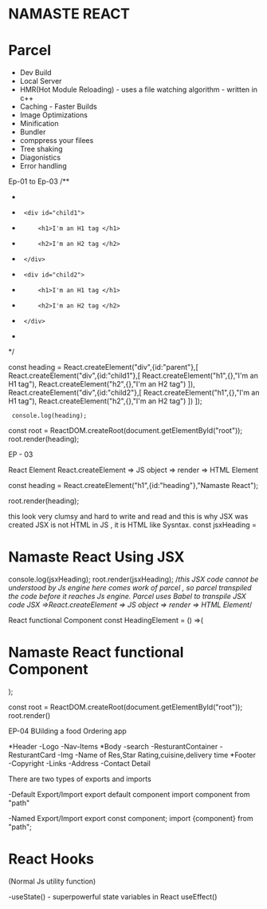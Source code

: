 # NAMASTE REACT


# Parcel
- Dev Build
- Local Server
- HMR(Hot Module Reloading) - uses a file watching algorithm - written in c++
- Caching - Faster Builds
- Image Optimizations
- Minification
- Bundler
- comppress your filees
- Tree shaking
- Diagonistics
- Error handling

Ep-01 to Ep-03
/**
 * <div id="parent">
 *      <div id="child1">
 *          <h1>I'm an H1 tag </h1>
 *          <h2>I'm an H2 tag </h2>
 *      </div>
 *      <div id="child2">
 *          <h1>I'm an H1 tag </h1>
 *          <h2>I'm an H2 tag </h2>
 *      </div>
 * </div>
 */

 const heading = React.createElement("div",{id:"parent"},[
     React.createElement("div",{id:"child1"},[
         React.createElement("h1",{},"I'm an H1 tag"),
         React.createElement("h2",{},"I'm an H2 tag")
     ]),
     React.createElement("div",{id:"child2"},[
         React.createElement("h1",{},"I'm an H1 tag"),
         React.createElement("h2",{},"I'm an H2 tag")
     ])
 ]);

     console.log(heading);
        
 const root = ReactDOM.createRoot(document.getElementById("root"));
 root.render(heading);

EP -  03

React Element
React.createElement => JS object => render => HTML Element

 const heading = React.createElement("h1",{id:"heading"},"Namaste React");

root.render(heading);

this look very clumsy and hard to write and read and this is why JSX was created
 JSX is not HTML in JS , it is HTML like Sysntax.
 const jsxHeading = <h1 id= "heading">Namaste React Using JSX</h1>
 console.log(jsxHeading);
 root.render(jsxHeading);
 /*this JSX code cannot be understood by Js engine here comes work of parcel , so parcel transpiled 
 the code before it reaches Js engine. Parcel uses Babel to transpile JSX code
 JSX =>React.createElement => JS object => render => HTML Element*/

 React functional Component
 const HeadingElement = () =>(
     <div id="container">
     <h1 className="heading">Namaste React functional Component</h1>
     </div>
 );


 const root = ReactDOM.createRoot(document.getElementById("root"));
 root.render(<HeadingElement/>)


 EP-04
 BUilding a food Ordering app


*Header
    -Logo
    -Nav-Items
*Body
    -search
    -ResturantContainer
        -ResturantCard
        -Img
        -Name of Res,Star Rating,cuisine,delivery time
*Footer
    -Copyright
    -Links
    -Address
    -Contact Detail


There are two types of exports and imports

-Default Export/Import
    export default component
    import component from "path"

-Named Export/Import
    export const component;
    import {component} from "path";

# React Hooks
(Normal Js utility function)

-useState() - superpowerful state variables in React
useEffect()